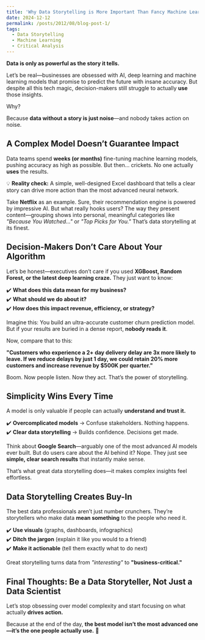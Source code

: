 ```yaml
---
title: 'Why Data Storytelling is More Important Than Fancy Machine Learning Models'
date: 2024-12-12
permalink: /posts/2012/08/blog-post-1/
tags:
  - Data Storytelling
  - Machine Learning
  - Critical Analysis
---
```


**Data is only as powerful as the story it tells.**  

Let’s be real—businesses are obsessed with AI, deep learning and machine learning models that promise to predict the future with insane accuracy. But despite all this tech magic, decision-makers still struggle to actually **use** those insights.  

Why?  

Because **data without a story is just noise**—and nobody takes action on noise.  

## A Complex Model Doesn’t Guarantee Impact  

Data teams spend **weeks (or months)** fine-tuning machine learning models, pushing accuracy as high as possible. But then… crickets. No one actually **uses** the results.  

💡 **Reality check:** A simple, well-designed Excel dashboard that tells a clear story can drive more action than the most advanced neural network.  

Take **Netflix** as an example. Sure, their recommendation engine is powered by impressive AI. But what really hooks users? The way they present content—grouping shows into personal, meaningful categories like _"Because You Watched..."_ or _"Top Picks for You."_ That’s data storytelling at its finest.  

## Decision-Makers Don’t Care About Your Algorithm  

Let’s be honest—executives don’t care if you used **XGBoost, Random Forest, or the latest deep learning craze.** They just want to know:  

✔️ **What does this data mean for my business?**  
✔️ **What should we do about it?**  
✔️ **How does this impact revenue, efficiency, or strategy?**  

Imagine this: You build an ultra-accurate customer churn prediction model. But if your results are buried in a dense report, **nobody reads it**.  

Now, compare that to this:  

**"Customers who experience a 2+ day delivery delay are 3x more likely to leave. If we reduce delays by just 1 day, we could retain 20% more customers and increase revenue by $500K per quarter."**  

Boom. Now people listen. Now they act. That’s the power of storytelling.  

## Simplicity Wins Every Time  

A model is only valuable if people can actually **understand and trust it.**  

✔️ **Overcomplicated models** → Confuse stakeholders. Nothing happens.  
✔️ **Clear data storytelling** → Builds confidence. Decisions get made.  

Think about **Google Search**—arguably one of the most advanced AI models ever built. But do users care about the AI behind it? Nope. They just see **simple, clear search results** that instantly make sense.  

That’s what great data storytelling does—it makes complex insights feel effortless.  

## Data Storytelling Creates Buy-In  

The best data professionals aren’t just number crunchers. They’re storytellers who make data **mean something** to the people who need it.  

✔️ **Use visuals** (graphs, dashboards, infographics)  
✔️ **Ditch the jargon** (explain it like you would to a friend)  
✔️ **Make it actionable** (tell them exactly what to do next)  

Great storytelling turns data from _"interesting"_ to **"business-critical."**  

## Final Thoughts: Be a Data Storyteller, Not Just a Data Scientist  

Let’s stop obsessing over model complexity and start focusing on what actually **drives action.**  

Because at the end of the day, **the best model isn’t the most advanced one—it’s the one people actually use.** 🎯  
